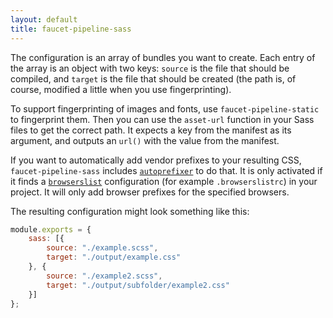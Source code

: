 ```yaml
---
layout: default
title: faucet-pipeline-sass
---
```


The configuration is an array of bundles you want to create. Each entry of the
array is an object with two keys: `source` is the file that should be
compiled, and `target` is the file that should be created (the path is, of
course, modified a little when you use fingerprinting).

To support fingerprinting of images and fonts, use `faucet-pipeline-static` to
fingerprint them. Then you can use the `asset-url` function in your Sass files
to get the correct path. It expects a key from the manifest as its argument, and
outputs an `url()` with the value from the manifest.

If you want to automatically add vendor prefixes to your resulting CSS,
`faucet-pipeline-sass` includes
[`autoprefixer`](https://github.com/postcss/autoprefixer) to do that. It is only
activated if it finds a [`browserslist`](https://github.com/ai/browserslist)
configuration (for example `.browserslistrc`) in your project. It will only add
browser prefixes for the specified browsers.

The resulting configuration might look something like this:

```js
module.exports = {
    sass: [{
        source: "./example.scss",
        target: "./output/example.css"
    }, {
        source: "./example2.scss",
        target: "./output/subfolder/example2.css"
    }]
};
```
